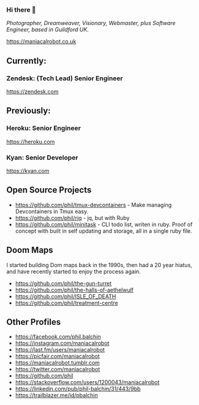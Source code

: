 ### Hi there 👋

*Photographer, Dreamweaver, Visionary, Webmaster, plus Software Engineer, based in Guildford UK.*

https://maniacalrobot.co.uk

## Currently:
### Zendesk: (Tech Lead) Senior Engineer
https://zendesk.com

## Previously:

### Heroku: Senior Engineer
https://heroku.com

### Kyan: Senior Developer 
https://kyan.com

## Open Source Projects

- https://github.com/phil/tmux-devcontainers - Make managing Devcontainers in Tmux easy.
- https://github.com/phil/rjq - jq, but with Ruby
- https://github.com/phil/minitask - CLI todo list, writen in ruby. Proof of concept with built in self updating and storage, all in a single ruby file.

## Doom Maps

I started building Dom maps back in the 1990s, then had a 20 year hiatus, and have recently started to enjoy the process again.

- https://github.com/phil/the-gun-turret
- https://github.com/phil/the-halls-of-aethelwulf
- https://github.com/phil/ISLE_OF_DEATH
- https://github.com/phil/treatment-centre

## Other Profiles

- https://facebook.com/phil.balchin
- https://instagram.com/maniacalrobot
- https://last.fm/users/maniacalrobot
- https://picfair.com/maniacalrobot
- https://maniacalrobot.tumblr.com
- https://twitter.com/maniacalrobot
- https://github.com/phil
- https://stackoverflow.com/users/1200043/maniacalrobot
- https://linkedin.com/pub/phil-balchin/31/443/9bb
- https://trailblazer.me/id/pbalchin

<!--
**phil/phil** is a ✨ _special_ ✨ repository because its `README.md` (this file) appears on your GitHub profile.

Here are some ideas to get you started:

- 🔭 I’m currently working on ...
- 🌱 I’m currently learning ...
- 👯 I’m looking to collaborate on ...
- 🤔 I’m looking for help with ...
- 💬 Ask me about ...
- 📫 How to reach me: ...
- 😄 Pronouns: ...
- ⚡ Fun fact: ...
-->
